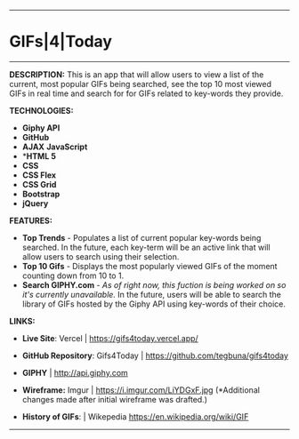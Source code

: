 ___

# GIFs|4|Today
___

**DESCRIPTION:**
This is an app that will allow users to view a list of the current, most popular GIFs being searched, see the top 10 most viewed GIFs in real time and search for for GIFs related to key-words they provide. 

**TECHNOLOGIES:**
* **Giphy API**
* **GitHub**
* **AJAX**
**JavaScript**
* ***HTML 5**
* **CSS**
* **CSS Flex**
* **CSS Grid**
* **Bootstrap**
* **jQuery**


**FEATURES:** 
* **Top Trends** - Populates a list of current popular key-words being searched. In the future, each key-term will be an active link that will allow users to search using their selection.
* **Top 10 Gifs** - Displays the most popularly viewed GIFs of the moment counting down from 10 to 1.  
* **Search GIPHY.com** - *As of right now, this fuction is being worked on so it's currently unavailable.* In the future, users will be able to search the library of GIFs hosted by the Giphy API using key-words of their choice.

**LINKS:**

* **Live Site**: Vercel | https://gifs4today.vercel.app/

* **GitHub Repository**: Gifs4Today | https://github.com/tegbuna/gifs4today

* **GIPHY** |  http://api.giphy.com

* **Wireframe:** Imgur | https://i.imgur.com/LiYDGxF.jpg (*Additional changes made after initial wireframe was drafted.)

* **History of GIFs**: | Wikepedia https://en.wikipedia.org/wiki/GIF

___











